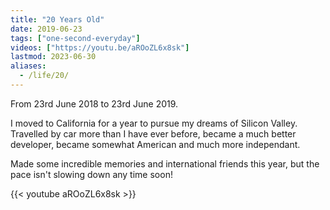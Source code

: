 ```yaml
---
title: "20 Years Old"
date: 2019-06-23
tags: ["one-second-everyday"]
videos: ["https://youtu.be/aROoZL6x8sk"]
lastmod: 2023-06-30
aliases:
  - /life/20/
---
```


From 23rd June 2018 to 23rd June 2019.

I moved to California for a year to pursue my dreams of Silicon Valley. Travelled by car more than I have ever before, became a much better developer, became somewhat American and much more independant.

Made some incredible memories and international friends this year, but the pace isn't slowing down any time soon!

{{< youtube aROoZL6x8sk >}}
